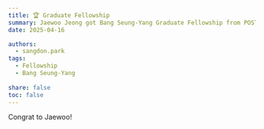 ```yaml
---
title: 🏆 Graduate Fellowship
summary: Jaewoo Jeong got Bang Seung-Yang Graduate Fellowship from POSTECH CSE.
date: 2025-04-16

authors:
  - sangdon.park
tags:
  - Fellowship
  - Bang Seung-Yang
  
share: false
toc: false
---
```


Congrat to Jaewoo!
